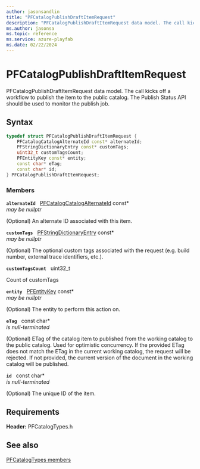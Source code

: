 ```yaml
---
author: jasonsandlin
title: "PFCatalogPublishDraftItemRequest"
description: "PFCatalogPublishDraftItemRequest data model. The call kicks off a workflow to publish the item to the public catalog. The Publish Status API should be used to monitor the publish job."
ms.author: jasonsa
ms.topic: reference
ms.service: azure-playfab
ms.date: 02/22/2024
---
```


# PFCatalogPublishDraftItemRequest  

PFCatalogPublishDraftItemRequest data model. The call kicks off a workflow to publish the item to the public catalog. The Publish Status API should be used to monitor the publish job.  

## Syntax  
  
```cpp
typedef struct PFCatalogPublishDraftItemRequest {  
    PFCatalogCatalogAlternateId const* alternateId;  
    PFStringDictionaryEntry const* customTags;  
    uint32_t customTagsCount;  
    PFEntityKey const* entity;  
    const char* eTag;  
    const char* id;  
} PFCatalogPublishDraftItemRequest;  
```
  
### Members  
  
**`alternateId`** &nbsp; [PFCatalogCatalogAlternateId](pfcatalogcatalogalternateid.md) const*  
*may be nullptr*  
  
(Optional) An alternate ID associated with this item.
  
**`customTags`** &nbsp; [PFStringDictionaryEntry](../../pftypes/structs/pfstringdictionaryentry.md) const*  
*may be nullptr*  
  
(Optional) The optional custom tags associated with the request (e.g. build number, external trace identifiers, etc.).
  
**`customTagsCount`** &nbsp; uint32_t  
  
Count of customTags
  
**`entity`** &nbsp; [PFEntityKey](../../pftypes/structs/pfentitykey-c.md) const*  
*may be nullptr*  
  
(Optional) The entity to perform this action on.
  
**`eTag`** &nbsp; const char*  
*is null-terminated*  
  
(Optional) ETag of the catalog item to published from the working catalog to the public catalog. Used for optimistic concurrency. If the provided ETag does not match the ETag in the current working catalog, the request will be rejected. If not provided, the current version of the document in the working catalog will be published.
  
**`id`** &nbsp; const char*  
*is null-terminated*  
  
(Optional) The unique ID of the item.
  
  
## Requirements  
  
**Header:** PFCatalogTypes.h
  
## See also  
[PFCatalogTypes members](../pfcatalogtypes_members.md)  

  
  
